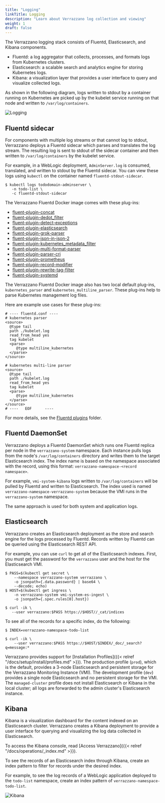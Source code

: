 ```yaml
---
title: "Logging"
linkTitle: Logging
description: "Learn about Verrazzano log collection and viewing"
weight: 1
draft: false
---
```


The Verrazzano logging stack consists of Fluentd, Elasticsearch, and Kibana components.

* Fluentd: a log aggregator that collects, processes, and formats logs from Kubernetes clusters.
* Elasticsearch: a scalable search and analytics engine for storing Kubernetes logs.
* Kibana: a visualization layer that provides a user interface to query and visualize collected logs.

As shown in the following diagram, logs written to stdout by a container running on Kubernetes are picked up by the kubelet service running on that node and written to `/var/log/containers`.

![Logging](/docs/images/logging.png)


## Fluentd sidecar
For components with multiple log streams or that cannot log to stdout, Verrazzano deploys a Fluentd sidecar which parses and translates the log stream.  The resulting log is sent to stdout of the sidecar container and then written to `/var/log/containers` by the kubelet service.

For example, in a WebLogic deployment, `AdminServer.log` is consumed, translated, and written to stdout by the Fluentd sidecar.  You can view these logs using `kubectl` on the container named `fluentd-stdout-sidecar`.
 ```shell
$ kubectl logs tododomain-adminserver \
    -n todo-list \
    -c fluentd-stdout-sidecar
```

The Verrazzano Fluentd Docker image comes with these plug-ins:

- [fluent-plugin-concat](https://github.com/fluent-plugins-nursery/fluent-plugin-concat)
- [fluent-plugin-dedot_filter](https://github.com/lunardial/fluent-plugin-dedot_filter)
- [fluent-plugin-detect-exceptions ](https://github.com/GoogleCloudPlatform/fluent-plugin-detect-exceptions)
- [fluent-plugin-elasticsearch](https://docs.fluentd.org/output/elasticsearch)
- [fluent-plugin-grok-parser](https://github.com/fluent/fluent-plugin-grok-parser)
- [fluent-plugin-json-in-json-2](https://rubygems.org/gems/fluent-plugin-json-in-json-2)
- [fluent-plugin-kubernetes_metadata_filter](https://github.com/fabric8io/fluent-plugin-kubernetes_metadata_filter)
- [fluent-plugin-multi-format-parser](https://github.com/repeatedly/fluent-plugin-multi-format-parser)
- [fluent-plugin-parser-cri](https://github.com/fluent/fluent-plugin-parser-cri)
- [fluent-plugin-prometheus](https://github.com/fluent/fluent-plugin-prometheus)
- [fluent-plugin-record-modifier](https://github.com/repeatedly/fluent-plugin-record-modifier)
- [fluent-plugin-rewrite-tag-filter](https://github.com/fluent/fluent-plugin-rewrite-tag-filter)
- [fluent-plugin-systemd](https://github.com/fluent-plugin-systemd/fluent-plugin-systemd)

The Verrazzano Fluentd Docker image also has two local default plug-ins, `kubernetes_parser` and `kubernetes_multiline_parser`.
These plug-ins help to parse Kubernetes management log files.

Here are example use cases for these plug-ins:
```
# ---- fluentd.conf ----
# kubernetes parser
<source>
  @type tail
  path ./kubelet.log
  read_from_head yes
  tag kubelet
  <parse>
     @type multiline_kubernetes
  </parse>
</source>

# kubernetes multi-line parser
<source>
  @type tail
  path ./kubelet.log
  read_from_head yes
  tag kubelet
  <parse>
     @type multiline_kubernetes
  </parse>
</source>
# ----   EOF      ----
```

For more details, see the [Fluentd plugins](https://github.com/verrazzano/fluentd-kubernetes-daemonset/tree/oracle-build-from-source-v1.12/docker-image/v1.12/oraclelinux-elasticsearch7/plugins) folder.

## Fluentd DaemonSet
Verrazzano deploys a Fluentd DaemonSet which runs one Fluentd replica per node in the `verrazzano-system` namespace.
Each instance pulls logs from the node's `/var/log/containers` directory and writes them to the target Elasticsearch index.  The index name is based on the namespace associated with the record, using this format: `verrazzano-namespace-<record namespace>`.

For example, `vmi-system-kibana` logs written to `/var/log/containers` will be pulled by Fluentd and written to Elasticsearch.  The index used is named `verrazzano-namespace-verrazzano-system` because the VMI runs in the `verrazzano-system` namespace.

The same approach is used for both system and application logs.
## Elasticsearch
Verrazzano creates an Elasticsearch deployment as the store and search engine for the logs processed by Fluentd.  Records written by Fluentd can be queried using the Elasticsearch REST API.

For example, you can use `curl` to get all of the Elasticsearch indexes. First, you must get the password for the `verrazzano` user and the host for the Elasticsearch VMI.
```shell
$ PASS=$(kubectl get secret \
    --namespace verrazzano-system verrazzano \
    -o jsonpath={.data.password} | base64 \
    --decode; echo)
$ HOST=$(kubectl get ingress \
    -n verrazzano-system vmi-system-es-ingest \
    -o jsonpath={.spec.rules[0].host})

$ curl -ik \
   --user verrazzano:$PASS https://$HOST//_cat/indices
```

To see all of the records for a specific index, do the following:
```shell
$ INDEX=verrazzano-namespace-todo-list

$ curl -ik \
    --user verrazzano:$PASS https://$HOST/$INDEX/_doc/_search?q=message:*
```

Verrazzano provides support for [Installation Profiles]({{< relref "/docs/setup/install/profiles.md" >}}). The production profile (`prod`), which is the default, provides a 3-node Elasticsearch and persistent storage for the Verrazzano Monitoring Instance (VMI). The development profile (`dev`) provides a single node Elasticsearch and no persistent storage for the VMI. The `managed-cluster` profile does not install Elasticsearch or Kibana in the local cluster; all logs are forwarded to the admin cluster's Elasticsearch instance.

## Kibana
Kibana is a visualization dashboard for the content indexed on an Elasticsearch cluster.  Verrazzano creates a Kibana deployment to provide a user interface for querying and visualizing the log data collected in Elasticsearch.

To access the Kibana console, read [Access Verrazzano]({{< relref "/docs/operations/_index.md" >}}).

To see the records of an Elasticsearch index through Kibana, create an index pattern to filter for records under the desired index.  

For example, to see the log records of a WebLogic application deployed to the `todo-list` namespace, create an index pattern of `verrazzano-namespace-todo-list`.

![Kibana](/docs/images/kibana.png)

